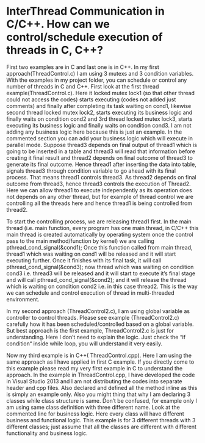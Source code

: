 # InterThread Communication in C/C++. How can we control/schedule execution of threads in C, C++? 

First two examples are in C and last one is in C++. In my first approach(ThreadControl.c) I am using 3 mutexs and 3 condition variables. With the examples in my project folder,  you can schedule or control any number of threads in C and C++. First look at the first thread example(ThreadControl.c). Here it locked mutex lock1  (so that other thread could not access the codes) starts executing (codes not added just comments) and  finally after completing its task waiting on cond1, likewise second thread locked mutex lock2, starts executing  its business logic  and finally waits on condition cond2 and 3rd thread locked mutex lock3, starts executing its business logic and finally waits on condition cond3. I am not adding any business logic here because this is just an example. In the commented section you can add your business logic which will execute  in parallel mode. Suppose thread3 depends on final output of thread1 which is going to be inserted in a table and thread3 will read that information before creating it final result and thread2 depends on final outcome of thread3 to generate its final outcome. Hence thread1 after inserting the data into table, signals thread3 through condition variable to go ahead with its final process. That means thread1 controls thread3. As thread2 depends on final outcome from thread3, hence thread3  controls  the execution of Thread2. Here we can allow thread1 to execute independently as its operation does not depends on any other thread, but for example of thread control we are controlling all the threads here and hence thread1 is being controlled from thread2. 

To start the controlling process, we are releasing thread1 first. In the main thread (i.e. main function, every program has one main thread, in C/C++ this main thread is created automatically by operating system once the control pass to the main method/function by kernel) we are calling pthread_cond_signal(&cond1); Once this function called from main thread,  thread1 which was waiting on cond1 will be released and it will start executing further. Once it finishes  with its final task, it will call pthread_cond_signal(&cond3); now thread which was waiting on condition cond3 i.e. thread3 will be released and it will start to execute it’s final stage and will call pthread_cond_signal(&cond2); and it will release the thread which is waiting on condition cond2 i.e. in this case thread2. This is the way we can schedule and control execution of thread in multi-threaded environment.

In my second approach (ThreadControl2.c), I am using global variable as controller to control threads. Please see example (ThreadControl2.c) carefully how it has been scheduled/controlled based on a global variable. But best approach is the first example, ThreadControl2.c is just for understanding. Here I don’t need to explain the logic. Just check the “if condition“ inside while loop, you will understand it very easily.

Now my third example is in C++( ThreadControl.cpp). Here I am using the same approach as I have applied in first C example. If you directly come to this example please read my very first example in C to understand the approach. In the example in ThreadControl.cpp, I have developed the code in Visual Studio 2013 and I am not distributing the codes into separate header and cpp files. Also declared and defined all the method inline as this is simply an example only. Also you might thing that why I am declaring 3 classes while class structure is same. Don’t be confused, for example only I am using same class definition with three different name. Look at the commented line for business logic. Here every class will have different business and functional logic. This example is for 3 different threads with 3 different classes; just assume that all the classes are different with different functionality and business logic.
